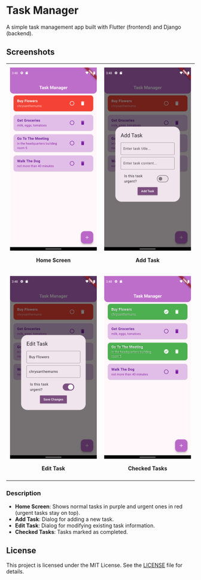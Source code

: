 # Task Manager

A simple task management app built with Flutter (frontend) and Django (backend).

## Screenshots

<table>
  <tr>
    <td align="center" style="width: 50%; padding: 10px;">
      <img src="screenshots/Screenshot_1734964887.png" alt="Home Screen" width="400">
      <p><strong>Home Screen</strong></p>
    </td>
    <td align="center" style="width: 50%; padding: 10px;">
      <img src="screenshots/Screenshot_1734964893.png" alt="Add Task" width="400">
      <p><strong>Add Task</strong></p>
    </td>
  </tr>
  <tr>
    <td align="center" style="width: 50%; padding: 10px;">
      <img src="screenshots/Screenshot_1734964900.png" alt="Edit Task" width="400">
      <p><strong>Edit Task</strong></p>
    </td>
    <td align="center" style="width: 50%; padding: 10px;">
      <img src="screenshots/Screenshot_1734964918.png" alt="Checked Tasks" width="400">
      <p><strong>Checked Tasks</strong></p>
    </td>
  </tr>
</table>

### Description

- **Home Screen**: Shows normal tasks in purple and urgent ones in red (urgent tasks stay on top).
- **Add Task**: Dialog for adding a new task.
- **Edit Task**: Dialog for modifying existing task information.
- **Checked Tasks**: Tasks marked as completed.

## License

This project is licensed under the MIT License. See the [LICENSE](LICENSE) file for details.
